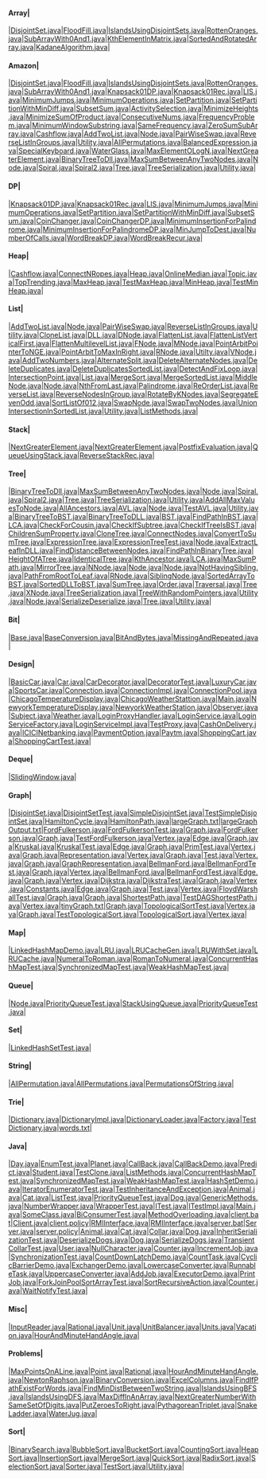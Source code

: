 
#### Array| 
|[DisjointSet.java](src/main/java/com/example/amazon/array/DisjointSet.java)|[FloodFill.java](src/main/java/com/example/amazon/array/FloodFill.java)|[IslandsUsingDisjointSets.java](src/main/java/com/example/amazon/array/IslandsUsingDisjointSets.java)|[RottenOranges.java](src/main/java/com/example/amazon/array/RottenOranges.java)|[SubArrayWith0And1.java](src/main/java/com/example/amazon/array/SubArrayWith0And1.java)|[KthElementInMatrix.java](src/main/java/com/example/ds/array/bfs/KthElementInMatrix.java)|[SortedAndRotatedArray.java](src/main/java/com/example/ds/array/binsearch/SortedAndRotatedArray.java)|[KadaneAlgorithm.java](src/main/java/com/example/ds/array/KadaneAlgorithm.java)|

#### Amazon| 
|[DisjointSet.java](src/main/java/com/example/amazon/array/DisjointSet.java)|[FloodFill.java](src/main/java/com/example/amazon/array/FloodFill.java)|[IslandsUsingDisjointSets.java](src/main/java/com/example/amazon/array/IslandsUsingDisjointSets.java)|[RottenOranges.java](src/main/java/com/example/amazon/array/RottenOranges.java)|[SubArrayWith0And1.java](src/main/java/com/example/amazon/array/SubArrayWith0And1.java)|[Knapsack01DP.java](src/main/java/com/example/amazon/dp/Knapsack01DP.java)|[Knapsack01Rec.java](src/main/java/com/example/amazon/dp/Knapsack01Rec.java)|[LIS.java](src/main/java/com/example/amazon/dp/LIS.java)|[MinimumJumps.java](src/main/java/com/example/amazon/dp/MinimumJumps.java)|[MinimumOperations.java](src/main/java/com/example/amazon/dp/MinimumOperations.java)|[SetPartition.java](src/main/java/com/example/amazon/dp/SetPartition.java)|[SetPartitionWithMinDiff.java](src/main/java/com/example/amazon/dp/SetPartitionWithMinDiff.java)|[SubsetSum.java](src/main/java/com/example/amazon/dp/SubsetSum.java)|[ActivitySelection.java](src/main/java/com/example/amazon/greedy/ActivitySelection.java)|[MinimizeHeights.java](src/main/java/com/example/amazon/greedy/MinimizeHeights.java)|[MinimizeSumOfProduct.java](src/main/java/com/example/amazon/greedy/MinimizeSumOfProduct.java)|[ConsecutiveNums.java](src/main/java/com/example/amazon/hashing/ConsecutiveNums.java)|[FrequencyProblem.java](src/main/java/com/example/amazon/hashing/FrequencyProblem.java)|[MinimumWindowSubstring.java](src/main/java/com/example/amazon/hashing/MinimumWindowSubstring.java)|[SameFrequency.java](src/main/java/com/example/amazon/hashing/SameFrequency.java)|[ZeroSumSubArray.java](src/main/java/com/example/amazon/hashing/ZeroSumSubArray.java)|[Cashflow.java](src/main/java/com/example/amazon/heap/Cashflow.java)|[AddTwoList.java](src/main/java/com/example/amazon/list/AddTwoList.java)|[Node.java](src/main/java/com/example/amazon/list/Node.java)|[PairWiseSwap.java](src/main/java/com/example/amazon/list/PairWiseSwap.java)|[ReverseListInGroups.java](src/main/java/com/example/amazon/list/ReverseListInGroups.java)|[Utility.java](src/main/java/com/example/amazon/list/Utility.java)|[AllPermutations.java](src/main/java/com/example/amazon/recursion/AllPermutations.java)|[BalancedExpression.java](src/main/java/com/example/amazon/recursion/parenthesis/BalancedExpression.java)|[SpecialKeyboard.java](src/main/java/com/example/amazon/recursion/SpecialKeyboard.java)|[WaterGlass.java](src/main/java/com/example/amazon/recursion/WaterGlass.java)|[MaxElementOLogN.java](src/main/java/com/example/amazon/search/MaxElementOLogN.java)|[NextGreaterElement.java](src/main/java/com/example/amazon/stack/NextGreaterElement.java)|[BinaryTreeToDll.java](src/main/java/com/example/amazon/tree/BinaryTreeToDll.java)|[MaxSumBetweenAnyTwoNodes.java](src/main/java/com/example/amazon/tree/MaxSumBetweenAnyTwoNodes.java)|[Node.java](src/main/java/com/example/amazon/tree/Node.java)|[Spiral.java](src/main/java/com/example/amazon/tree/Spiral.java)|[Spiral2.java](src/main/java/com/example/amazon/tree/Spiral2.java)|[Tree.java](src/main/java/com/example/amazon/tree/Tree.java)|[TreeSerialization.java](src/main/java/com/example/amazon/tree/TreeSerialization.java)|[Utility.java](src/main/java/com/example/amazon/tree/Utility.java)|

#### DP| 
|[Knapsack01DP.java](src/main/java/com/example/amazon/dp/Knapsack01DP.java)|[Knapsack01Rec.java](src/main/java/com/example/amazon/dp/Knapsack01Rec.java)|[LIS.java](src/main/java/com/example/amazon/dp/LIS.java)|[MinimumJumps.java](src/main/java/com/example/amazon/dp/MinimumJumps.java)|[MinimumOperations.java](src/main/java/com/example/amazon/dp/MinimumOperations.java)|[SetPartition.java](src/main/java/com/example/amazon/dp/SetPartition.java)|[SetPartitionWithMinDiff.java](src/main/java/com/example/amazon/dp/SetPartitionWithMinDiff.java)|[SubsetSum.java](src/main/java/com/example/amazon/dp/SubsetSum.java)|[CoinChanger.java](src/main/java/com/example/dp/CoinChanger.java)|[CoinChangerDP.java](src/main/java/com/example/dp/CoinChangerDP.java)|[MinimumInsertionForPalindrome.java](src/main/java/com/example/dp/MinimumInsertionForPalindrome.java)|[MinimumInsertionForPalindromeDP.java](src/main/java/com/example/dp/MinimumInsertionForPalindromeDP.java)|[MinJumpToDest.java](src/main/java/com/example/dp/MinJumpToDest.java)|[NumberOfCalls.java](src/main/java/com/example/dp/NumberOfCalls.java)|[WordBreakDP.java](src/main/java/com/example/dp/WordBreakDP.java)|[WordBreakRecur.java](src/main/java/com/example/dp/WordBreakRecur.java)|

#### Heap| 
|[Cashflow.java](src/main/java/com/example/amazon/heap/Cashflow.java)|[ConnectNRopes.java](src/main/java/com/example/ds/heap/ConnectNRopes.java)|[Heap.java](src/main/java/com/example/ds/heap/example/Heap.java)|[OnlineMedian.java](src/main/java/com/example/ds/heap/example/OnlineMedian.java)|[Topic.java](src/main/java/com/example/ds/heap/example/Topic.java)|[TopTrending.java](src/main/java/com/example/ds/heap/example/TopTrending.java)|[MaxHeap.java](src/main/java/com/example/ds/heap/maxheap/MaxHeap.java)|[TestMaxHeap.java](src/main/java/com/example/ds/heap/maxheap/TestMaxHeap.java)|[MinHeap.java](src/main/java/com/example/ds/heap/minheap/MinHeap.java)|[TestMinHeap.java](src/main/java/com/example/ds/heap/minheap/TestMinHeap.java)|

#### List| 
|[AddTwoList.java](src/main/java/com/example/amazon/list/AddTwoList.java)|[Node.java](src/main/java/com/example/amazon/list/Node.java)|[PairWiseSwap.java](src/main/java/com/example/amazon/list/PairWiseSwap.java)|[ReverseListInGroups.java](src/main/java/com/example/amazon/list/ReverseListInGroups.java)|[Utility.java](src/main/java/com/example/amazon/list/Utility.java)|[CloneList.java](src/main/java/com/example/ds/list/doublelist/CloneList.java)|[DLL.java](src/main/java/com/example/ds/list/doublelist/DLL.java)|[DNode.java](src/main/java/com/example/ds/list/doublelist/DNode.java)|[FlattenList.java](src/main/java/com/example/ds/list/doublelist/FlattenList.java)|[FlattenListVerticalFirst.java](src/main/java/com/example/ds/list/doublelist/FlattenListVerticalFirst.java)|[FlattenMultilevelList.java](src/main/java/com/example/ds/list/doublelist/FlattenMultilevelList.java)|[FNode.java](src/main/java/com/example/ds/list/doublelist/FNode.java)|[MNode.java](src/main/java/com/example/ds/list/doublelist/MNode.java)|[PointArbitPointerToNGE.java](src/main/java/com/example/ds/list/doublelist/PointArbitPointerToNGE.java)|[PointArbitToMaxInRight.java](src/main/java/com/example/ds/list/doublelist/PointArbitToMaxInRight.java)|[RNode.java](src/main/java/com/example/ds/list/doublelist/RNode.java)|[Utilty.java](src/main/java/com/example/ds/list/doublelist/Utilty.java)|[VNode.java](src/main/java/com/example/ds/list/doublelist/VNode.java)|[AddTwoNumbers.java](src/main/java/com/example/ds/list/single/AddTwoNumbers.java)|[AlternateSplit.java](src/main/java/com/example/ds/list/single/AlternateSplit.java)|[DeleteAlternateNodes.java](src/main/java/com/example/ds/list/single/DeleteAlternateNodes.java)|[DeleteDuplicates.java](src/main/java/com/example/ds/list/single/DeleteDuplicates.java)|[DeleteDuplicatesSortedList.java](src/main/java/com/example/ds/list/single/DeleteDuplicatesSortedList.java)|[DetectAndFixLoop.java](src/main/java/com/example/ds/list/single/DetectAndFixLoop.java)|[IntersectionPoint.java](src/main/java/com/example/ds/list/single/IntersectionPoint.java)|[List.java](src/main/java/com/example/ds/list/single/List.java)|[MergeSort.java](src/main/java/com/example/ds/list/single/MergeSort.java)|[MergeSortedList.java](src/main/java/com/example/ds/list/single/MergeSortedList.java)|[MiddleNode.java](src/main/java/com/example/ds/list/single/MiddleNode.java)|[Node.java](src/main/java/com/example/ds/list/single/Node.java)|[NthFromLast.java](src/main/java/com/example/ds/list/single/NthFromLast.java)|[Palindrome.java](src/main/java/com/example/ds/list/single/Palindrome.java)|[ReOrderList.java](src/main/java/com/example/ds/list/single/ReOrderList.java)|[ReverseList.java](src/main/java/com/example/ds/list/single/ReverseList.java)|[ReverseNodesInGroup.java](src/main/java/com/example/ds/list/single/ReverseNodesInGroup.java)|[RotateByKNodes.java](src/main/java/com/example/ds/list/single/RotateByKNodes.java)|[SegregateEvenOdd.java](src/main/java/com/example/ds/list/single/SegregateEvenOdd.java)|[SortListOf012.java](src/main/java/com/example/ds/list/single/SortListOf012.java)|[SwapNode.java](src/main/java/com/example/ds/list/single/SwapNode.java)|[SwapTwoNodes.java](src/main/java/com/example/ds/list/single/SwapTwoNodes.java)|[UnionIntersectionInSortedList.java](src/main/java/com/example/ds/list/single/UnionIntersectionInSortedList.java)|[Utility.java](src/main/java/com/example/ds/list/single/Utility.java)|[ListMethods.java](src/main/java/com/example/java/collections/list/ListMethods.java)|

#### Stack| 
|[NextGreaterElement.java](src/main/java/com/example/amazon/stack/NextGreaterElement.java)|[NextGreaterElement.java](src/main/java/com/example/ds/stack/NextGreaterElement.java)|[PostfixEvaluation.java](src/main/java/com/example/ds/stack/PostfixEvaluation.java)|[QueueUsingStack.java](src/main/java/com/example/ds/stack/QueueUsingStack.java)|[ReverseStackRec.java](src/main/java/com/example/ds/stack/ReverseStackRec.java)|

#### Tree| 
|[BinaryTreeToDll.java](src/main/java/com/example/amazon/tree/BinaryTreeToDll.java)|[MaxSumBetweenAnyTwoNodes.java](src/main/java/com/example/amazon/tree/MaxSumBetweenAnyTwoNodes.java)|[Node.java](src/main/java/com/example/amazon/tree/Node.java)|[Spiral.java](src/main/java/com/example/amazon/tree/Spiral.java)|[Spiral2.java](src/main/java/com/example/amazon/tree/Spiral2.java)|[Tree.java](src/main/java/com/example/amazon/tree/Tree.java)|[TreeSerialization.java](src/main/java/com/example/amazon/tree/TreeSerialization.java)|[Utility.java](src/main/java/com/example/amazon/tree/Utility.java)|[AddAllMaxValuesToNode.java](src/main/java/com/example/ds/tree/AddAllMaxValuesToNode.java)|[AllAncestors.java](src/main/java/com/example/ds/tree/AllAncestors.java)|[AVL.java](src/main/java/com/example/ds/tree/avl/AVL.java)|[Node.java](src/main/java/com/example/ds/tree/avl/Node.java)|[TestAVL.java](src/main/java/com/example/ds/tree/avl/TestAVL.java)|[Utility.java](src/main/java/com/example/ds/tree/avl/Utility.java)|[BinaryTreeToBST.java](src/main/java/com/example/ds/tree/BinaryTreeToBST.java)|[BinaryTreeToDLL.java](src/main/java/com/example/ds/tree/BinaryTreeToDLL.java)|[BST.java](src/main/java/com/example/ds/tree/bst/BST.java)|[FindPathInBST.java](src/main/java/com/example/ds/tree/bst/FindPathInBST.java)|[LCA.java](src/main/java/com/example/ds/tree/bst/LCA.java)|[CheckForCousin.java](src/main/java/com/example/ds/tree/CheckForCousin.java)|[CheckIfSubtree.java](src/main/java/com/example/ds/tree/CheckIfSubtree.java)|[CheckIfTreeIsBST.java](src/main/java/com/example/ds/tree/CheckIfTreeIsBST.java)|[ChildrenSumProperty.java](src/main/java/com/example/ds/tree/ChildrenSumProperty.java)|[CloneTree.java](src/main/java/com/example/ds/tree/CloneTree.java)|[ConnectNodes.java](src/main/java/com/example/ds/tree/ConnectNodes.java)|[ConvertToSumTree.java](src/main/java/com/example/ds/tree/ConvertToSumTree.java)|[ExpressionTree.java](src/main/java/com/example/ds/tree/expresssion/ExpressionTree.java)|[ExpressionTreeTest.java](src/main/java/com/example/ds/tree/expresssion/ExpressionTreeTest.java)|[Node.java](src/main/java/com/example/ds/tree/expresssion/Node.java)|[ExtractLeafInDLL.java](src/main/java/com/example/ds/tree/ExtractLeafInDLL.java)|[FindDistanceBetweenNodes.java](src/main/java/com/example/ds/tree/FindDistanceBetweenNodes.java)|[FindPathInBinaryTree.java](src/main/java/com/example/ds/tree/FindPathInBinaryTree.java)|[HeightOfATree.java](src/main/java/com/example/ds/tree/HeightOfATree.java)|[IdenticalTree.java](src/main/java/com/example/ds/tree/IdenticalTree.java)|[KthAncestor.java](src/main/java/com/example/ds/tree/KthAncestor.java)|[LCA.java](src/main/java/com/example/ds/tree/LCA.java)|[MaxSumPath.java](src/main/java/com/example/ds/tree/MaxSumPath.java)|[MirrorTree.java](src/main/java/com/example/ds/tree/MirrorTree.java)|[NNode.java](src/main/java/com/example/ds/tree/NNode.java)|[Node.java](src/main/java/com/example/ds/tree/node/Node.java)|[Node.java](src/main/java/com/example/ds/tree/Node.java)|[NotHavingSibling.java](src/main/java/com/example/ds/tree/NotHavingSibling.java)|[PathFromRootToLeaf.java](src/main/java/com/example/ds/tree/PathFromRootToLeaf.java)|[RNode.java](src/main/java/com/example/ds/tree/RNode.java)|[SiblingNode.java](src/main/java/com/example/ds/tree/SiblingNode.java)|[SortedArrayToBST.java](src/main/java/com/example/ds/tree/SortedArrayToBST.java)|[SortedDLLToBST.java](src/main/java/com/example/ds/tree/SortedDLLToBST.java)|[SumTree.java](src/main/java/com/example/ds/tree/SumTree.java)|[Order.java](src/main/java/com/example/ds/tree/traversal/Order.java)|[Traversal.java](src/main/java/com/example/ds/tree/traversal/Traversal.java)|[Tree.java](src/main/java/com/example/ds/tree/traversal/Tree.java)|[XNode.java](src/main/java/com/example/ds/tree/traversal/XNode.java)|[TreeSerialization.java](src/main/java/com/example/ds/tree/TreeSerialization.java)|[TreeWithRandomPointers.java](src/main/java/com/example/ds/tree/TreeWithRandomPointers.java)|[Utility.java](src/main/java/com/example/ds/tree/Utility.java)|[Node.java](src/main/java/com/example/jackson/tree/Node.java)|[SerializeDeserialize.java](src/main/java/com/example/jackson/tree/SerializeDeserialize.java)|[Tree.java](src/main/java/com/example/jackson/tree/Tree.java)|[Utility.java](src/main/java/com/example/jackson/tree/Utility.java)|

#### Bit| 
|[Base.java](src/main/java/com/example/bit/Base.java)|[BaseConversion.java](src/main/java/com/example/bit/BaseConversion.java)|[BitAndBytes.java](src/main/java/com/example/bit/BitAndBytes.java)|[MissingAndRepeated.java](src/main/java/com/example/bit/MissingAndRepeated.java)|

#### Design| 
|[BasicCar.java](src/main/java/com/example/design/decorator/BasicCar.java)|[Car.java](src/main/java/com/example/design/decorator/Car.java)|[CarDecorator.java](src/main/java/com/example/design/decorator/CarDecorator.java)|[DecoratorTest.java](src/main/java/com/example/design/decorator/DecoratorTest.java)|[LuxuryCar.java](src/main/java/com/example/design/decorator/LuxuryCar.java)|[SportsCar.java](src/main/java/com/example/design/decorator/SportsCar.java)|[Connection.java](src/main/java/com/example/design/objectpool/Connection.java)|[ConnectionImpl.java](src/main/java/com/example/design/objectpool/ConnectionImpl.java)|[ConnectionPool.java](src/main/java/com/example/design/objectpool/ConnectionPool.java)|[ChicagoTemperatureDisplay.java](src/main/java/com/example/design/observer/ChicagoTemperatureDisplay.java)|[ChicagoWeatherStattion.java](src/main/java/com/example/design/observer/ChicagoWeatherStattion.java)|[Main.java](src/main/java/com/example/design/observer/Main.java)|[NewyorkTemperatureDisplay.java](src/main/java/com/example/design/observer/NewyorkTemperatureDisplay.java)|[NewyorkWeatherStation.java](src/main/java/com/example/design/observer/NewyorkWeatherStation.java)|[Observer.java](src/main/java/com/example/design/observer/Observer.java)|[Subject.java](src/main/java/com/example/design/observer/Subject.java)|[Weather.java](src/main/java/com/example/design/observer/Weather.java)|[LoginProxyHandler.java](src/main/java/com/example/design/proxy/LoginProxyHandler.java)|[LoginService.java](src/main/java/com/example/design/proxy/LoginService.java)|[LoginServiceFactory.java](src/main/java/com/example/design/proxy/LoginServiceFactory.java)|[LoginServiceImpl.java](src/main/java/com/example/design/proxy/LoginServiceImpl.java)|[TestProxy.java](src/main/java/com/example/design/proxy/TestProxy.java)|[CashOnDelivery.java](src/main/java/com/example/design/strategy/CashOnDelivery.java)|[ICICINetbanking.java](src/main/java/com/example/design/strategy/ICICINetbanking.java)|[PaymentOption.java](src/main/java/com/example/design/strategy/PaymentOption.java)|[Paytm.java](src/main/java/com/example/design/strategy/Paytm.java)|[ShoppingCart.java](src/main/java/com/example/design/strategy/ShoppingCart.java)|[ShoppingCartTest.java](src/main/java/com/example/design/strategy/ShoppingCartTest.java)|

#### Deque| 
|[SlidingWindow.java](src/main/java/com/example/ds/deque/SlidingWindow.java)|

#### Graph| 
|[DisjointSet.java](src/main/java/com/example/ds/graph/disjointsets/DisjointSet.java)|[DisjointSetTest.java](src/main/java/com/example/ds/graph/disjointsets/DisjointSetTest.java)|[SimpleDisjointSet.java](src/main/java/com/example/ds/graph/disjointsets/SimpleDisjointSet.java)|[TestSimpleDisjointSet.java](src/main/java/com/example/ds/graph/disjointsets/TestSimpleDisjointSet.java)|[HamiltonCycle.java](src/main/java/com/example/ds/graph/hamilton/HamiltonCycle.java)|[HamiltonPath.java](src/main/java/com/example/ds/graph/hamilton/HamiltonPath.java)|[largeGraph.txt](src/main/java/com/example/ds/graph/largeGraph.txt)|[largeGraphOutput.txt](src/main/java/com/example/ds/graph/largeGraphOutput.txt)|[FordFulkerson.java](src/main/java/com/example/ds/graph/maxflow/adjm/FordFulkerson.java)|[FordFulkersonTest.java](src/main/java/com/example/ds/graph/maxflow/adjm/FordFulkersonTest.java)|[Graph.java](src/main/java/com/example/ds/graph/maxflow/adjm/Graph.java)|[FordFulkerson.java](src/main/java/com/example/ds/graph/maxflow/advanced/FordFulkerson.java)|[Graph.java](src/main/java/com/example/ds/graph/maxflow/advanced/Graph.java)|[TestFordFulkerson.java](src/main/java/com/example/ds/graph/maxflow/advanced/TestFordFulkerson.java)|[Vertex.java](src/main/java/com/example/ds/graph/maxflow/advanced/Vertex.java)|[Edge.java](src/main/java/com/example/ds/graph/mst/kruskal/Edge.java)|[Graph.java](src/main/java/com/example/ds/graph/mst/kruskal/Graph.java)|[Kruskal.java](src/main/java/com/example/ds/graph/mst/kruskal/Kruskal.java)|[KruskalTest.java](src/main/java/com/example/ds/graph/mst/kruskal/KruskalTest.java)|[Edge.java](src/main/java/com/example/ds/graph/mst/prim/Edge.java)|[Graph.java](src/main/java/com/example/ds/graph/mst/prim/Graph.java)|[PrimTest.java](src/main/java/com/example/ds/graph/mst/prim/PrimTest.java)|[Vertex.java](src/main/java/com/example/ds/graph/mst/prim/Vertex.java)|[Graph.java](src/main/java/com/example/ds/graph/repsentation/adjlist/advanced/usingidx/Graph.java)|[Representation.java](src/main/java/com/example/ds/graph/repsentation/adjlist/advanced/usingidx/Representation.java)|[Vertex.java](src/main/java/com/example/ds/graph/repsentation/adjlist/advanced/usingidx/Vertex.java)|[Graph.java](src/main/java/com/example/ds/graph/repsentation/adjlist/advanced/usingnames/Graph.java)|[Test.java](src/main/java/com/example/ds/graph/repsentation/adjlist/advanced/usingnames/Test.java)|[Vertex.java](src/main/java/com/example/ds/graph/repsentation/adjlist/advanced/usingnames/Vertex.java)|[Graph.java](src/main/java/com/example/ds/graph/repsentation/adjlist/simple/Graph.java)|[GraphRepresentation.java](src/main/java/com/example/ds/graph/repsentation/adjlist/simple/GraphRepresentation.java)|[BellmanFord.java](src/main/java/com/example/ds/graph/shortestpath/bellmanford/BellmanFord.java)|[BellmanFordTest.java](src/main/java/com/example/ds/graph/shortestpath/bellmanford/BellmanFordTest.java)|[Graph.java](src/main/java/com/example/ds/graph/shortestpath/bellmanford/Graph.java)|[Vertex.java](src/main/java/com/example/ds/graph/shortestpath/bellmanford/Vertex.java)|[BellmanFord.java](src/main/java/com/example/ds/graph/shortestpath/bellmanford2/BellmanFord.java)|[BellmanFordTest.java](src/main/java/com/example/ds/graph/shortestpath/bellmanford2/BellmanFordTest.java)|[Edge.java](src/main/java/com/example/ds/graph/shortestpath/bellmanford2/Edge.java)|[Graph.java](src/main/java/com/example/ds/graph/shortestpath/bellmanford2/Graph.java)|[Vertex.java](src/main/java/com/example/ds/graph/shortestpath/bellmanford2/Vertex.java)|[Dijkstra.java](src/main/java/com/example/ds/graph/shortestpath/dijkstra/Dijkstra.java)|[DijkstraTest.java](src/main/java/com/example/ds/graph/shortestpath/dijkstra/DijkstraTest.java)|[Graph.java](src/main/java/com/example/ds/graph/shortestpath/dijkstra/Graph.java)|[Vertex.java](src/main/java/com/example/ds/graph/shortestpath/dijkstra/Vertex.java)|[Constants.java](src/main/java/com/example/ds/graph/shortestpath/dijkstra2/Constants.java)|[Edge.java](src/main/java/com/example/ds/graph/shortestpath/dijkstra2/Edge.java)|[Graph.java](src/main/java/com/example/ds/graph/shortestpath/dijkstra2/Graph.java)|[Test.java](src/main/java/com/example/ds/graph/shortestpath/dijkstra2/Test.java)|[Vertex.java](src/main/java/com/example/ds/graph/shortestpath/dijkstra2/Vertex.java)|[FloydWarshallTest.java](src/main/java/com/example/ds/graph/shortestpath/floydwarshall/FloydWarshallTest.java)|[Graph.java](src/main/java/com/example/ds/graph/shortestpath/floydwarshall/Graph.java)|[Graph.java](src/main/java/com/example/ds/graph/shortestpath/topological/Graph.java)|[ShortestPath.java](src/main/java/com/example/ds/graph/shortestpath/topological/ShortestPath.java)|[TestDAGShortestPath.java](src/main/java/com/example/ds/graph/shortestpath/topological/TestDAGShortestPath.java)|[Vertex.java](src/main/java/com/example/ds/graph/shortestpath/topological/Vertex.java)|[tinyGraph.txt](src/main/java/com/example/ds/graph/tinyGraph.txt)|[Graph.java](src/main/java/com/example/ds/graph/toplogicalsort/advanced/Graph.java)|[TopologicalSortTest.java](src/main/java/com/example/ds/graph/toplogicalsort/advanced/TopologicalSortTest.java)|[Vertex.java](src/main/java/com/example/ds/graph/toplogicalsort/advanced/Vertex.java)|[Graph.java](src/main/java/com/example/ds/graph/toplogicalsort/simple/Graph.java)|[TestTopologicalSort.java](src/main/java/com/example/ds/graph/toplogicalsort/simple/TestTopologicalSort.java)|[TopologicalSort.java](src/main/java/com/example/ds/graph/toplogicalsort/simple/TopologicalSort.java)|[Vertex.java](src/main/java/com/example/ds/graph/toplogicalsort/simple/Vertex.java)|

#### Map| 
|[LinkedHashMapDemo.java](src/main/java/com/example/ds/map/LinkedHashMapDemo.java)|[LRU.java](src/main/java/com/example/ds/map/lru/LRU.java)|[LRUCacheGen.java](src/main/java/com/example/ds/map/lru/LRUCacheGen.java)|[LRUWithSet.java](src/main/java/com/example/ds/map/lru/LRUWithSet.java)|[LRUCache.java](src/main/java/com/example/ds/map/LRUCache.java)|[NumeralToRoman.java](src/main/java/com/example/ds/map/NumeralToRoman.java)|[RomanToNumeral.java](src/main/java/com/example/ds/map/RomanToNumeral.java)|[ConcurrentHashMapTest.java](src/main/java/com/example/java/collections/map/ConcurrentHashMapTest.java)|[SynchronizedMapTest.java](src/main/java/com/example/java/collections/map/SynchronizedMapTest.java)|[WeakHashMapTest.java](src/main/java/com/example/java/collections/map/WeakHashMapTest.java)|

#### Queue| 
|[Node.java](src/main/java/com/example/ds/queue/pq/Node.java)|[PriorityQueueTest.java](src/main/java/com/example/ds/queue/pq/PriorityQueueTest.java)|[StackUsingQueue.java](src/main/java/com/example/ds/queue/StackUsingQueue.java)|[PriorityQueueTest.java](src/main/java/com/example/java/generics/collections/queue/PriorityQueueTest.java)|

#### Set| 
|[LinkedHashSetTest.java](src/main/java/com/example/ds/set/LinkedHashSetTest.java)|

#### String| 
|[AllPermutation.java](src/main/java/com/example/ds/string/AllPermutation.java)|[AllPermutations.java](src/main/java/com/example/ds/string/AllPermutations.java)|[PermutationsOfString.java](src/main/java/com/example/ds/string/PermutationsOfString.java)|

#### Trie| 
|[Dictionary.java](src/main/java/com/example/ds/trie/Dictionary.java)|[DictionaryImpl.java](src/main/java/com/example/ds/trie/DictionaryImpl.java)|[DictionaryLoader.java](src/main/java/com/example/ds/trie/DictionaryLoader.java)|[Factory.java](src/main/java/com/example/ds/trie/Factory.java)|[TestDictionary.java](src/main/java/com/example/ds/trie/TestDictionary.java)|[words.txt](src/main/java/com/example/ds/trie/words.txt)|

#### Java| 
|[Day.java](src/main/java/com/example/java/basics/enums/Day.java)|[EnumTest.java](src/main/java/com/example/java/basics/enums/EnumTest.java)|[Planet.java](src/main/java/com/example/java/basics/enums/Planet.java)|[CallBack.java](src/main/java/com/example/java/callback/CallBack.java)|[CallBackDemo.java](src/main/java/com/example/java/callback/CallBackDemo.java)|[Predict.java](src/main/java/com/example/java/callback/Predict.java)|[Student.java](src/main/java/com/example/java/clone/Student.java)|[TestClone.java](src/main/java/com/example/java/clone/TestClone.java)|[ListMethods.java](src/main/java/com/example/java/collections/list/ListMethods.java)|[ConcurrentHashMapTest.java](src/main/java/com/example/java/collections/map/ConcurrentHashMapTest.java)|[SynchronizedMapTest.java](src/main/java/com/example/java/collections/map/SynchronizedMapTest.java)|[WeakHashMapTest.java](src/main/java/com/example/java/collections/map/WeakHashMapTest.java)|[HashSetDemo.java](src/main/java/com/example/java/collections/sets/HashSetDemo.java)|[IteratorEnumeratorTest.java](src/main/java/com/example/java/collections/traverse/IteratorEnumeratorTest.java)|[TestInheritanceAndException.java](src/main/java/com/example/java/exceptions/TestInheritanceAndException.java)|[Animal.java](src/main/java/com/example/java/generics/Animal.java)|[Cat.java](src/main/java/com/example/java/generics/Cat.java)|[ListTest.java](src/main/java/com/example/java/generics/collections/ListTest.java)|[PriorityQueueTest.java](src/main/java/com/example/java/generics/collections/queue/PriorityQueueTest.java)|[Dog.java](src/main/java/com/example/java/generics/Dog.java)|[GenericMethods.java](src/main/java/com/example/java/generics/example/GenericMethods.java)|[NumberWrapper.java](src/main/java/com/example/java/generics/example/NumberWrapper.java)|[WrapperTest.java](src/main/java/com/example/java/generics/example/WrapperTest.java)|[ITest.java](src/main/java/com/example/java/interfaces/ITest.java)|[ITestImpl.java](src/main/java/com/example/java/interfaces/ITestImpl.java)|[Main.java](src/main/java/com/example/java/interfaces/Main.java)|[SomeClass.java](src/main/java/com/example/java/interfaces/SomeClass.java)|[BiConsumerTest.java](src/main/java/com/example/java/lambda/BiConsumerTest.java)|[MethodOverloading.java](src/main/java/com/example/java/polymorphism/MethodOverloading.java)|[client.bat](src/main/java/com/example/java/rmi/client/client.bat)|[Client.java](src/main/java/com/example/java/rmi/client/Client.java)|[client.policy](src/main/java/com/example/java/rmi/client/client.policy)|[RMIInterface.java](src/main/java/com/example/java/rmi/client/RMIInterface.java)|[RMIInterface.java](src/main/java/com/example/java/rmi/server/RMIInterface.java)|[server.bat](src/main/java/com/example/java/rmi/server/server.bat)|[Server.java](src/main/java/com/example/java/rmi/server/Server.java)|[server.policy](src/main/java/com/example/java/rmi/server/server.policy)|[Animal.java](src/main/java/com/example/java/serialization/Animal.java)|[Cat.java](src/main/java/com/example/java/serialization/Cat.java)|[Collar.java](src/main/java/com/example/java/serialization/Collar.java)|[Dog.java](src/main/java/com/example/java/serialization/Dog.java)|[InheritSerializationTest.java](src/main/java/com/example/java/serialization/InheritSerializationTest.java)|[DeserializeDogs.java](src/main/java/com/example/java/serialization/statictest/DeserializeDogs.java)|[Dog.java](src/main/java/com/example/java/serialization/statictest/Dog.java)|[SerializeDogs.java](src/main/java/com/example/java/serialization/statictest/SerializeDogs.java)|[TransientCollarTest.java](src/main/java/com/example/java/serialization/TransientCollarTest.java)|[User.java](src/main/java/com/example/java/serialization/User.java)|[NullCharacter.java](src/main/java/com/example/java/strings/NullCharacter.java)|[Counter.java](src/main/java/com/example/java/threads/basic/Counter.java)|[IncrementJob.java](src/main/java/com/example/java/threads/basic/IncrementJob.java)|[SynchronizationTest.java](src/main/java/com/example/java/threads/basic/SynchronizationTest.java)|[CountDownLatchDemo.java](src/main/java/com/example/java/threads/concurrent/CountDownLatchDemo.java)|[CountTask.java](src/main/java/com/example/java/threads/concurrent/CountTask.java)|[CyclicBarrierDemo.java](src/main/java/com/example/java/threads/concurrent/CyclicBarrierDemo.java)|[ExchangerDemo.java](src/main/java/com/example/java/threads/concurrent/ExchangerDemo.java)|[LowercaseConverter.java](src/main/java/com/example/java/threads/concurrent/LowercaseConverter.java)|[RunnableTask.java](src/main/java/com/example/java/threads/concurrent/RunnableTask.java)|[UppercaseConverter.java](src/main/java/com/example/java/threads/concurrent/UppercaseConverter.java)|[AddJob.java](src/main/java/com/example/java/threads/executors/AddJob.java)|[ExecutorDemo.java](src/main/java/com/example/java/threads/executors/ExecutorDemo.java)|[PrintJob.java](src/main/java/com/example/java/threads/executors/PrintJob.java)|[ForkJoinPoolSortArrayTest.java](src/main/java/com/example/java/threads/forkjoin/ForkJoinPoolSortArrayTest.java)|[SortRecursiveAction.java](src/main/java/com/example/java/threads/forkjoin/SortRecursiveAction.java)|[Counter.java](src/main/java/com/example/java/threads/waitnotify/Counter.java)|[WaitNotifyTest.java](src/main/java/com/example/java/threads/waitnotify/WaitNotifyTest.java)|

#### Misc| 
|[InputReader.java](src/main/java/com/example/misc/competitive/esko/InputReader.java)|[Rational.java](src/main/java/com/example/misc/competitive/esko/Rational.java)|[Unit.java](src/main/java/com/example/misc/competitive/esko/Unit.java)|[UnitBalancer.java](src/main/java/com/example/misc/competitive/esko/UnitBalancer.java)|[Units.java](src/main/java/com/example/misc/competitive/esko/Units.java)|[Vacation.java](src/main/java/com/example/misc/competitive/Vacation.java)|[HourAndMinuteHandAngle.java](src/main/java/com/example/problems/misc/HourAndMinuteHandAngle.java)|

#### Problems| 
|[MaxPointsOnALine.java](src/main/java/com/example/problems/geometry/MaxPointsOnALine.java)|[Point.java](src/main/java/com/example/problems/geometry/Point.java)|[Rational.java](src/main/java/com/example/problems/geometry/Rational.java)|[HourAndMinuteHandAngle.java](src/main/java/com/example/problems/misc/HourAndMinuteHandAngle.java)|[NewtonRaphson.java](src/main/java/com/example/problems/numericalmethods/NewtonRaphson.java)|[BinaryConversion.java](src/main/java/com/example/problems/ps/BinaryConversion.java)|[ExcelColumns.java](src/main/java/com/example/problems/ps/ExcelColumns.java)|[FindIfPathExistForWords.java](src/main/java/com/example/problems/ps/FindIfPathExistForWords.java)|[FindMinDistBetweenTwoString.java](src/main/java/com/example/problems/ps/FindMinDistBetweenTwoString.java)|[IslandsUsingBFS.java](src/main/java/com/example/problems/ps/IslandsUsingBFS.java)|[IslandsUsingDFS.java](src/main/java/com/example/problems/ps/IslandsUsingDFS.java)|[MaxDiffInAnArray.java](src/main/java/com/example/problems/ps/MaxDiffInAnArray.java)|[NextGreaterNumberWithSameSetOfDigits.java](src/main/java/com/example/problems/ps/NextGreaterNumberWithSameSetOfDigits.java)|[PutZeroesToRight.java](src/main/java/com/example/problems/ps/PutZeroesToRight.java)|[PythagoreanTriplet.java](src/main/java/com/example/problems/ps/PythagoreanTriplet.java)|[SnakeLadder.java](src/main/java/com/example/problems/ps/SnakeLadder.java)|[WaterJug.java](src/main/java/com/example/problems/ps/WaterJug.java)|

#### Sort| 
|[BinarySearch.java](src/main/java/com/example/sort/BinarySearch.java)|[BubbleSort.java](src/main/java/com/example/sort/BubbleSort.java)|[BucketSort.java](src/main/java/com/example/sort/BucketSort.java)|[CountingSort.java](src/main/java/com/example/sort/CountingSort.java)|[HeapSort.java](src/main/java/com/example/sort/HeapSort.java)|[InsertionSort.java](src/main/java/com/example/sort/InsertionSort.java)|[MergeSort.java](src/main/java/com/example/sort/MergeSort.java)|[QuickSort.java](src/main/java/com/example/sort/QuickSort.java)|[RadixSort.java](src/main/java/com/example/sort/RadixSort.java)|[SelectionSort.java](src/main/java/com/example/sort/SelectionSort.java)|[Sorter.java](src/main/java/com/example/sort/Sorter.java)|[TestSort.java](src/main/java/com/example/sort/TestSort.java)|[Utility.java](src/main/java/com/example/sort/Utility.java)|
